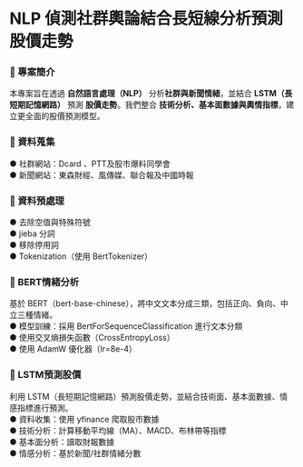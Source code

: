 # NLP 偵測社群輿論結合長短線分析預測股價走勢
### 📌 專案簡介
本專案旨在透過 **自然語言處理（NLP）** 分析**社群與新聞情緒**，並結合 **LSTM（長短期記憶網路）** 預測 **股價走勢**。我們整合 **技術分析、基本面數據與輿情指標**，建立更全面的股價預測模型。
### 📌 資料蒐集
● 社群網站：Dcard 、PTT及股市爆料同學會  
● 新聞網站：東森財經、風傳媒、聯合報及中國時報
### 📌 資料預處理
● 去除空值與特殊符號  
● jieba 分詞  
● 移除停用詞  
● Tokenization（使用 BertTokenizer）
### 📌 BERT情緒分析
基於 BERT（bert-base-chinese），將中文文本分成三類，包括正向、負向、中立三種情緒。  
● 模型訓練：採用 BertForSequenceClassification 進行文本分類  
● 使用交叉熵損失函數（CrossEntropyLoss）  
● 使用 AdamW 優化器（lr=8e-4）  
### 📌 LSTM預測股價
利用 LSTM（長短期記憶網路）預測股價走勢，並結合技術面、基本面數據、情感指標進行預測。  
● 資料收集：使用 yfinance 爬取股市數據  
● 技術分析：計算移動平均線（MA）、MACD、布林帶等指標  
● 基本面分析：讀取財報數據  
● 情感分析：基於新聞/社群情緒分數
